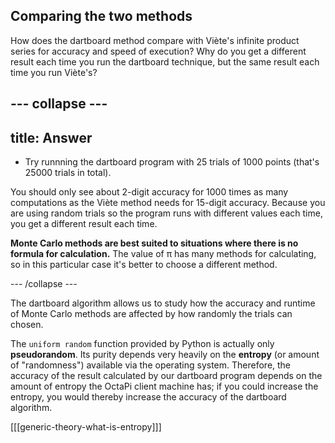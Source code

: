 ## Comparing the two methods

How does the dartboard method compare with Viète's infinite product series for accuracy and speed of execution? Why do you get a different result each time you run the dartboard technique, but the same result each time you run Viète's?

--- collapse ---
---
title: Answer
---

+ Try runnning the dartboard program with 25 trials of 1000 points (that's 25000 trials in total).

You should only see about 2-digit accuracy for 1000 times as many computations as the Viète method needs for 15-digit accuracy. Because you are using random trials so the program runs with different values each time, you get a different result each time.

**Monte Carlo methods are best suited to situations where there is no formula for calculation.** The value of π has many methods for calculating, so in this particular case it's better to choose a different method.

--- /collapse ---

The dartboard algorithm allows us to study how the accuracy and runtime of Monte Carlo methods are affected by how randomly the trials can chosen.

The `uniform random` function provided by Python is actually only **pseudorandom**. Its purity depends very heavily on the **entropy** (or amount of "randomness") available via the operating system. Therefore, the accuracy of the result calculated by our dartboard program depends on the amount of entropy the OctaPi client machine has; if you could increase the entropy, you would thereby increase the accuracy of the dartboard algorithm.

[[[generic-theory-what-is-entropy]]]
